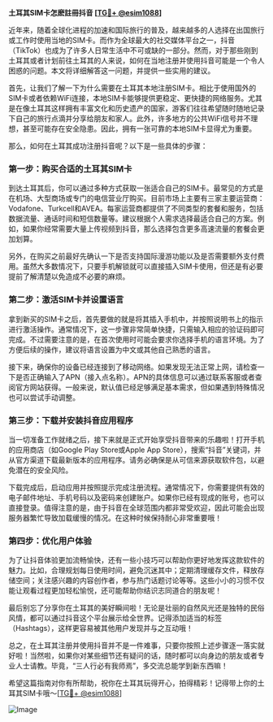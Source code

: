 **土耳其SIM卡怎麽註冊抖音 [[TG💪+ @esim1088](https://t.me/s/esim1088)]**

近年来，随着全球化进程的加速和国际旅行的普及，越来越多的人选择在出国旅行或工作时使用当地的SIM卡。而作为全球最大的社交媒体平台之一，抖音（TikTok）也成为了许多人日常生活中不可或缺的一部分。然而，对于那些刚到土耳其或者计划前往土耳其的人来说，如何在当地注册并使用抖音可能是一个令人困惑的问题。本文将详细解答这一问题，并提供一些实用的建议。

首先，让我们了解一下为什么需要在土耳其本地注册SIM卡。相比于使用国外的SIM卡或者依赖WiFi连接，本地SIM卡能够提供更稳定、更快捷的网络服务。尤其是在像土耳其这样拥有丰富文化和历史遗产的国家，游客们往往希望随时随地记录下自己的旅行点滴并分享给朋友和家人。此外，许多地方的公共WiFi信号并不理想，甚至可能存在安全隐患。因此，拥有一张可靠的本地SIM卡显得尤为重要。

那么，如何在土耳其成功注册抖音呢？以下是一些具体的步骤：

### 第一步：购买合适的土耳其SIM卡

到达土耳其后，你可以通过多种方式获取一张适合自己的SIM卡。最常见的方式是在机场、大型商场或专门的电信营业厅购买。目前市场上主要有三家主要运营商：Vodafone、Turkcell和AVEA。每家运营商都提供了不同类型的套餐和服务，包括数据流量、通话时间和短信数量等。建议根据个人需求选择最适合自己的方案。例如，如果你经常需要大量上传视频到抖音，那么选择包含更多高速流量的套餐会更加划算。

另外，在购买之前最好先确认一下是否支持国际漫游功能以及是否需要额外支付费用。虽然大多数情况下，只要手机解锁就可以直接插入SIM卡使用，但还是有必要提前了解清楚以免造成不必要的麻烦。

### 第二步：激活SIM卡并设置语言

拿到新买的SIM卡之后，首先要做的就是将其插入手机中，并按照说明书上的指示进行激活操作。通常情况下，这一步骤非常简单快捷，只需输入相应的验证码即可完成。不过需要注意的是，在首次使用时可能会要求你选择手机的语言环境。为了方便后续的操作，建议将语言设置为中文或其他自己熟悉的语言。

接下来，确保你的设备已经连接到了移动网络。如果发现无法正常上网，请检查一下是否正确输入了APN（接入点名称）。APN的具体信息可以通过联系客服或者查阅官方网站获得。一般来说，默认值已经足够满足基本需求，但如果遇到特殊情况也可以尝试手动调整。

### 第三步：下载并安装抖音应用程序

当一切准备工作就绪之后，接下来就是正式开始享受抖音带来的乐趣啦！打开手机的应用商店（如Google Play Store或Apple App Store），搜索“抖音”关键词，并从官方渠道下载最新版本的应用程序。请务必确保是从可信来源获取软件包，以避免潜在的安全风险。

下载完成后，启动应用并按照提示完成注册流程。通常情况下，你需要提供有效的电子邮件地址、手机号码以及密码来创建账户。如果你已经有现成的账号，也可以直接登录。值得注意的是，由于抖音在全球范围内都非常受欢迎，因此可能会出现服务器繁忙导致加载缓慢的情况。在这种时候保持耐心非常重要哦！

### 第四步：优化用户体验

为了让抖音体验更加流畅愉快，还有一些小技巧可以帮助你更好地发挥这款软件的魅力。比如，合理规划每日使用时间，避免沉迷其中；定期清理缓存文件，释放存储空间；关注感兴趣的内容创作者，参与热门话题讨论等等。这些小小的习惯不仅能让观看过程更加轻松愉悦，还可能帮助你结识志同道合的朋友呢！

最后别忘了分享你在土耳其的美好瞬间啦！无论是壮丽的自然风光还是独特的民俗风情，都可以通过抖音这个平台展示给全世界。记得添加适当的标签（Hashtags），这样更容易被其他用户发现并与之互动哦！

总之，在土耳其注册并使用抖音并不是一件难事，只要你按照上述步骤逐一落实就好啦！当然啦，如果你对某些细节还有疑问的话，随时都可以向身边的朋友或者专业人士请教。毕竟，“三人行必有我师焉”，多交流总能学到新东西嘛！

希望这篇指南对你有所帮助，祝你在土耳其玩得开心，拍得精彩！记得带上你的土耳其SIM卡哦～[[TG💪+ @esim1088](https://t.me/s/esim1088)]

![Image](https://i.postimg.cc/4NQfJmqS/Snipaste-2025-05-13-00-14-12.png)